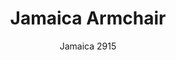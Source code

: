 ---
designer: Cmp Design
description: "A%20collection%20of%20seatings%20inspired%20by%20Bar%20Jamaica%20in%20Milan%27s%20Via%20Brera%2C%20a%20legendary%20hub%20for%20intellectuals%20and%20artists%20in%20the%20twentieth%20century.%20In%20Jamaica%20armchair%2C%20the%20warmth%20of%20the%20ash%20plywood%20used%20on%20the%20legs%2C%20with%20a%20variable%20tickness%2C%20and%20the%20shell%2C%20featuring%20a%20central%20lumbar%20support%2C%20is%20masterfully%20paired%20with%20the%20tubular%20steel%20%D816%20mm%20backrest%2C%20which%20adds%20a%20subtle%20chromatic%20element.%0AThe%20collection%20guarantees%20maximum%20customisation%20thanks%20to%20the%20different%20finishes%20of%20the%20backrest%20combined%20with%20the%20shell%20and%20legs%2C%20which%20can%20be%20matching%20or%20contrasting%20with%20each%20other."
image_primary: img/Jamaica_2915_01_zoom.jpg
image_secondary: img/Jamaica_2915_02_zoom.jpg
manufacturer: Pedrali
href: https://www.pedrali.it/en/products/catalog/Armchair-JAMAICA-2915/
subtitle: Jamaica 2915
title: Jamaica Armchair
image_thumb: img/Jamaica_2915_cover.jpg
tags: 
  - pedrali
  - chairs
category: chairs
slug: /manufacturers/pedrali/chairs/cmp-design-jamaica-armchair
---